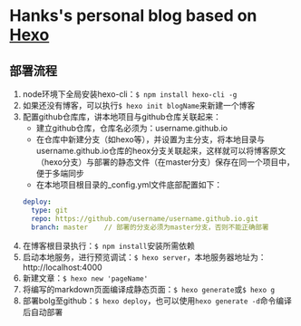 # Hanks's personal blog based on [Hexo](https://hexo.io/)

## 部署流程

1. node环境下全局安装hexo-cli：`$ npm install hexo-cli -g`
2. 如果还没有博客，可以执行`$ hexo init blogName`来新建一个博客
3. 配置github仓库库，讲本地项目与github仓库关联起来：
    - 建立github仓库，仓库名必须为：username.github.io
    - 在仓库中新建分支（如hexo等），并设置为主分支，将本地目录与username.github.io仓库的heox分支关联起来，这样就可以将博客原文（hexo分支）与部署的静态文件（在master分支）保存在同一个项目中，便于多端同步
    - 在本地项目根目录的_config.yml文件底部配置如下：
    ```yml
    deploy:
      type: git
      repo: https://github.com/username/username.github.io.git
      branch: master    // 部署的分支必须为master分支，否则不能正确部署
    ```
4. 在博客根目录执行：`$ npm install`安装所需依赖
5. 启动本地服务，进行预览调试：`$ hexo server`，本地服务器地址为：http://localhost:4000
6. 新建文章：`$ hexo new 'pageName'`
6. 将编写的markdown页面编译成静态页面：`$ hexo generate`或`$ hexo g`
7. 部署bolg至github：`$ hexo deploy`，也可以使用`hexo generate -d`命令编译后自动部署
